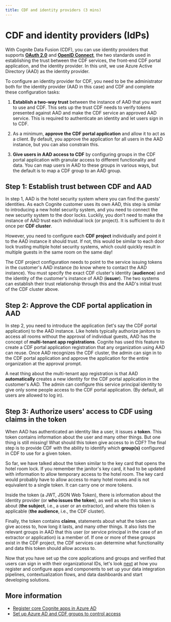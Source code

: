 ```yaml
---
title: CDF and identity providers (3 mins)
---
```


# CDF and identity providers (IdPs)

With Cognite Data Fusion (CDF), you can use identity providers that supports **[OAuth 2.0](https://oauth.net/2/)** and **[OpenID Connect](https://openid.net/connect/)**, the two standards used in establishing the trust between the CDF services, the front-end CDF portal application, and the identity provider. In this unit, we use Azure Active Directory (AAD) as the identity provider.

To configure an identity provider for CDF, you need to be the administrator both for the identity provider (AAD in this case) and CDF and complete these configuration tasks:

1. **Establish a two-way trust** between the instance of AAD that you want to use and CDF. This sets up the trust CDF needs to verify tokens presented against AAD and make the CDF service an approved AAD service. This is required to authenticate an identity and let users sign in to CDF.

2. As a minimum, **approve the CDF portal application** and allow it to act as a client. By default, you approve the application for all users in the AAD instance, but you can also constrain this.

3. **Give users in AAD access to CDF** by configuring groups in the CDF portal application with granular access to different functionality and data. You can map users in AAD to these groups in various ways, but the default is to map a CDF group to an AAD group.

## Step 1: Establish trust between CDF and AAD

In step 1, AAD is the hotel security system where you can find the guests' identities. As each Cognite customer uses its own AAD, this step is similar to introducing a new hotel security system, and you need to connect the new security system to the door locks. Luckily, you don't need to make the instance of AAD trust each individual lock (or project). It is sufficient to do it once per **CDF cluster**.

However, you need to configure each **CDF project** individually and point it to the AAD instance it should trust. If not, this would be similar to each door lock trusting multiple hotel security systems, which could quickly result in multiple guests in the same room on the same day!

The CDF project configuration needs to point to the service issuing tokens in the customer's AAD instance (to know where to contact the AAD instance). You must specify the exact CDF cluster's identity (**audience**) and the identity of the customer's instance of AAD (**issuer**). The two systems can establish their trust relationship through this and the AAD's initial trust of the CDF cluster above.

## Step 2: Approve the CDF portal application in AAD

In step 2, you need to introduce the application (let's say the CDF portal application) to the AAD instance. Like hotels typically authorize janitors to access all rooms without the approval of individual guests, AAD has the concept of **multi-tenant app registrations**. Cognite has used this feature to create a CDF portal application registration that any organization using AAD can reuse. Once AAD recognizes the CDF cluster, the admin can sign in to the CDF portal application and approve the application for the entire organization at the approval prompt.

A neat thing about the multi-tenant app registration is that AAD **automatically** creates a new identity for the CDF portal application in the customer's AAD. The admin can configure this service principal identity to give only some people access to the CDF portal application. (By default, all users are allowed to log in).

## Step 3: Authorize users' access to CDF using claims in the token

When AAD has authenticated an identity like a user, it issues a **token**. This token contains information about the user and many other things. But one thing is still missing! What should this token give access to in CDF? The final step is to provide CDF with the ability to identify which **group(s)** configured in CDF to use for a given token.

So far, we have talked about the token similar to the key card that opens the hotel room lock. If you remember the janitor's key card, it had to be updated with information to allow temporary access to the hotel room. The key card would probably have to allow access to many hotel rooms and is not equivalent to a single token. It can carry one or more tokens.

Inside the token (a JWT, JSON Web Token), there is information about the identity provider (or **who issues the token**), as well as who this token is about (**the subject**, i.e., a user or an extractor), and where this token is applicable (**the audience**, i.e., the CDF cluster).

Finally, the token contains **claims**, statements about what the token can give access to, how long it lasts, and many other things. It also lists the relevant groups in AAD that this user (or service principal in the case of an extractor or application) is a member of. If one or more of these groups exist in the CDF project, the CDF services can determine what functionality and data this token should allow access to.

Now that you have set up the core applications and groups and verified that users can sign in with their organizational IDs, let's look [next](cdf_auth_idp_local_apps.md) at how you register and configure apps and components to set up your data integration pipelines, contextualization flows, and data dashboards and start developing solutions.

## More information

- [Register core Cognite apps in Azure AD](../../access/guides/configure_cdf_azure_oidc.md)
- [Set up Azure AD and CDF groups to control access](../../access/guides/create_groups_oidc.md)
